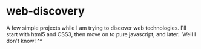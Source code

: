 # web-discovery
A few simple projects while I am trying to discover web technologies. I'll start with html5 and CSS3, then move on to pure javascript, and later.. Well I don't know! ^^
